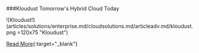 ###Kloudust
Tomorrow's Hybrid Cloud Today

![Kloudust!] (articles/solutions/enterprise.md/cloudsolutions.md/articleadv.md/kloudust.png =120x75 "Kloudust")

[Read More]({{#makeLink}}./landing.html?product_path=./products/kloudust.md&menu_path=.menus/en{{/makeLink}}){:target="_blank"}